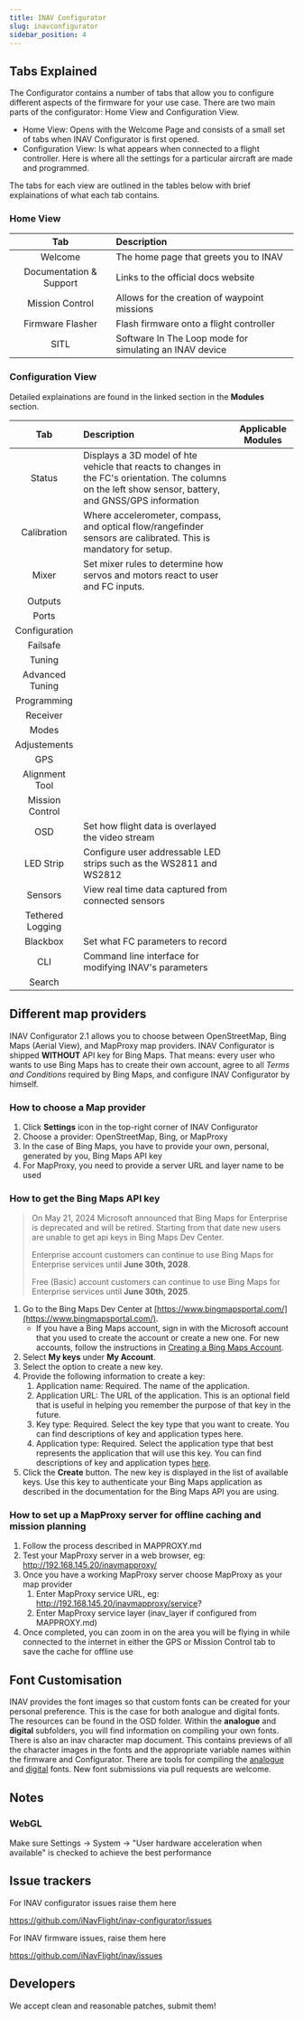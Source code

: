 ```yaml
---
title: INAV Configurator
slug: inavconfigurator
sidebar_position: 4
---
```


## Tabs Explained

The Configurator contains a number of tabs that allow you to configure different aspects of the firmware for your use case. 
There are two main parts of the configurator: Home View and Configuration View.
- Home View: Opens with the Welcome Page and consists of a small set of tabs when INAV Configurator is first opened. 
- Configuration View: Is what appears when connected to a flight controller. Here is where all the settings for a particular aircraft are made and programmed.

The tabs for each view are outlined in the tables below with brief explainations of what each tab contains.

### Home View

| Tab | Description |
| :---: | :-------- |
| Welcome | The home page that greets you to INAV |
| Documentation & Support | Links to the official docs website |
| Mission Control | Allows for the creation of waypoint missions |
| Firmware Flasher | Flash firmware onto a flight controller |
| SITL | Software In The Loop mode for simulating an INAV device |

### Configuration View

Detailed explainations are found in the linked section in the **Modules** section.

| Tab | Description | Applicable Modules |
| :---: | :-------- | :--------------: |
| Status | Displays a 3D model of hte vehicle that reacts to changes in the FC's orientation. The columns on the left show sensor, battery, and GNSS/GPS information | |
| Calibration | Where accelerometer, compass, and optical flow/rangefinder sensors are calibrated. This is mandatory for setup. | |
| Mixer | Set mixer rules to determine how servos and motors react to user and FC inputs. | |
| Outputs | | |
| Ports | | |
| Configuration | | |
| Failsafe | | |
| Tuning | | |
| Advanced Tuning | | |
| Programming | | |
| Receiver | | |
| Modes | | |
| Adjustements | | |
| GPS | | |
| Alignment Tool | | |
| Mission Control | | |
| OSD | Set how flight data is overlayed the video stream | |
| LED Strip | Configure user addressable LED strips such as the WS2811 and WS2812 | |
| Sensors | View real time data captured from connected sensors | |
| Tethered Logging | | |
| Blackbox | Set what FC parameters to record | |
| CLI | Command line interface for modifying INAV's parameters | |
| Search | | |

## Different map providers

INAV Configurator 2.1 allows you to choose between OpenStreetMap, Bing Maps (Aerial View), and MapProxy map providers.
INAV Configurator is shipped **WITHOUT** API key for Bing Maps. That means: every user who wants to use Bing Maps has to create their own account, agree to all _Terms and Conditions_ required by Bing Maps, and configure INAV Configurator by himself.

### How to choose a Map provider

1. Click **Settings** icon in the top-right corner of INAV Configurator
1. Choose a provider: OpenStreetMap, Bing, or MapProxy
1. In the case of Bing Maps, you have to provide your own, personal, generated by you, Bing Maps API key
1. For MapProxy, you need to provide a server URL and layer name to be used

### How to get the Bing Maps API key

> On May 21, 2024 Microsoft announced that Bing Maps for Enterprise is deprecated and will be retired. Starting from that date
> new users are unable to get api keys in Bing Maps Dev Center. 
> 
> Enterprise account customers can continue to use Bing Maps for Enterprise services until **June 30th, 2028**.
> 
> Free (Basic) account customers can continue to use Bing Maps for Enterprise services until **June 30th, 2025**.

1. Go to the Bing Maps Dev Center at [https://www.bingmapsportal.com/](https://www.bingmapsportal.com/).
    * If you have a Bing Maps account, sign in with the Microsoft account that you used to create the account or create a new one. For new accounts, follow the instructions in [Creating a Bing Maps Account](https://msdn.microsoft.com/library/gg650598.aspx).
1. Select **My keys** under **My Account**.
1. Select the option to create a new key.
1. Provide the following information to create a key:
    1. Application name: Required. The name of the application.
    1. Application URL: The URL of the application. This is an optional field that is useful in helping you remember the purpose of that key in the future.
    1. Key type: Required. Select the key type that you want to create. You can find descriptions of key and application types here.
    1. Application type: Required. Select the application type that best represents the application that will use this key. You can find descriptions of key and application types [here](https://www.microsoft.com/maps/create-a-bing-maps-key.aspx).
1. Click the **Create** button. The new key is displayed in the list of available keys. Use this key to authenticate your Bing Maps application as described in the documentation for the Bing Maps API you are using.

### How to set up a MapProxy server for offline caching and mission planning
1. Follow the process described in MAPPROXY.md
1. Test your MapProxy server in a web browser, eg: http://192.168.145.20/inavmapproxy/
1. Once you have a working MapProxy server choose MapProxy as your map provider
	1. Enter MapProxy service URL, eg: http://192.168.145.20/inavmapproxy/service?
	1. Enter MapProxy service layer (inav_layer if configured from MAPPROXY.md)
1. Once completed, you can zoom in on the area you will be flying in while connected to the internet in either the GPS or Mission Control tab to save the cache for offline use

## Font Customisation

INAV provides the font images so that custom fonts can be created for your personal preference. This is the case for both analogue and digital fonts. The resources can be found in the OSD folder. Within the **analogue** and **digital** subfolders, you will find information on compiling your own fonts. There is also an inav character map document. This contains previews of all the character images in the fonts and the appropriate variable names within the firmware and Configurator. There are tools for compiling the [analogue](https://github.com/fiam/max7456tool) and [digital](https://github.com/MrD-RC/hdosd-font-tool) fonts. New font submissions via pull requests are welcome.

## Notes

### WebGL

Make sure Settings -> System -> "User hardware acceleration when available" is checked to achieve the best performance

## Issue trackers

For INAV configurator issues raise them here

https://github.com/iNavFlight/inav-configurator/issues

For INAV firmware issues, raise them here

https://github.com/iNavFlight/inav/issues

## Developers

We accept clean and reasonable patches, submit them!